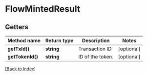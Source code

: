 # FlowMintedResult

## Getters

Method name | Return type | Description | Notes
------------ | ------------- | ------------- | -------------
**getTxId()** | **string** | Transaction ID | [optional]
**getTokenId()** | **string** | ID of the token. | [optional]

[[Back to Index]](../index.md)
